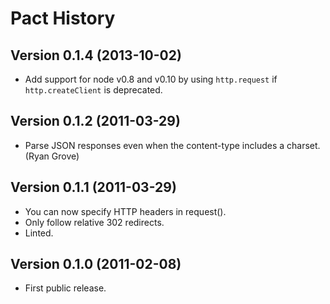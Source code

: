 # Pact History

## Version 0.1.4 (2013-10-02)

* Add support for node v0.8 and v0.10 by using `http.request` if `http.createClient` is deprecated.

## Version 0.1.2 (2011-03-29)

* Parse JSON responses even when the content-type includes a charset. (Ryan Grove)

## Version 0.1.1 (2011-03-29)

* You can now specify HTTP headers in request().
* Only follow relative 302 redirects.
* Linted.

## Version 0.1.0 (2011-02-08)

* First public release.
